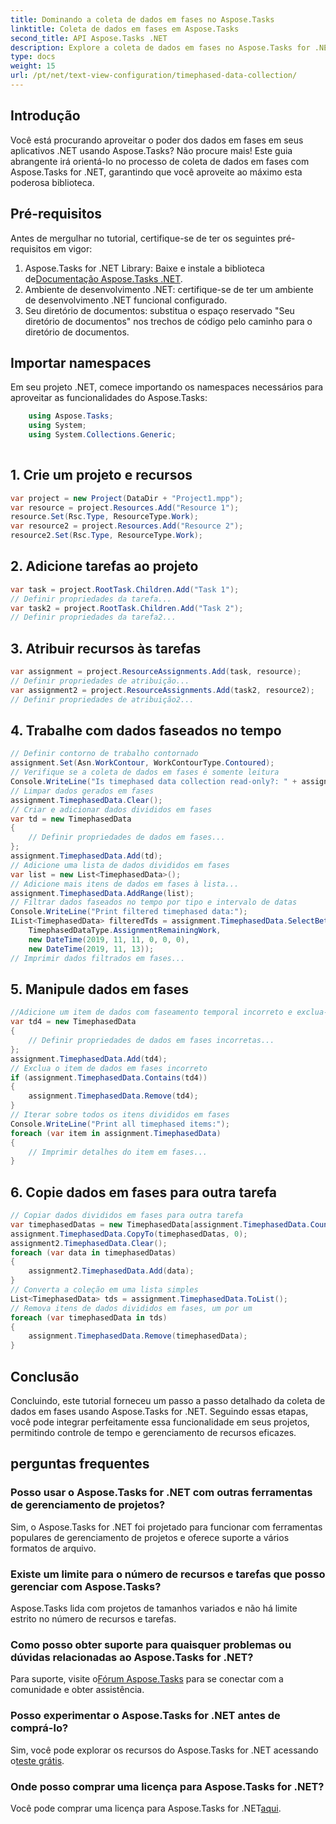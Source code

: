 ```yaml
---
title: Dominando a coleta de dados em fases no Aspose.Tasks
linktitle: Coleta de dados em fases em Aspose.Tasks
second_title: API Aspose.Tasks .NET
description: Explore a coleta de dados em fases no Aspose.Tasks for .NET. Guia passo a passo, perguntas frequentes e muito mais. Aprimore seus recursos de gerenciamento de projetos hoje mesmo!
type: docs
weight: 15
url: /pt/net/text-view-configuration/timephased-data-collection/
---
```

## Introdução
Você está procurando aproveitar o poder dos dados em fases em seus aplicativos .NET usando Aspose.Tasks? Não procure mais! Este guia abrangente irá orientá-lo no processo de coleta de dados em fases com Aspose.Tasks for .NET, garantindo que você aproveite ao máximo esta poderosa biblioteca.
## Pré-requisitos
Antes de mergulhar no tutorial, certifique-se de ter os seguintes pré-requisitos em vigor:
1.  Aspose.Tasks for .NET Library: Baixe e instale a biblioteca de[Documentação Aspose.Tasks .NET](https://reference.aspose.com/tasks/net/).
2. Ambiente de desenvolvimento .NET: certifique-se de ter um ambiente de desenvolvimento .NET funcional configurado.
3. Seu diretório de documentos: substitua o espaço reservado "Seu diretório de documentos" nos trechos de código pelo caminho para o diretório de documentos.
## Importar namespaces
Em seu projeto .NET, comece importando os namespaces necessários para aproveitar as funcionalidades do Aspose.Tasks:
```csharp
    using Aspose.Tasks;
    using System;
    using System.Collections.Generic;
    
```
## 1. Crie um projeto e recursos
```csharp
var project = new Project(DataDir + "Project1.mpp");
var resource = project.Resources.Add("Resource 1");
resource.Set(Rsc.Type, ResourceType.Work);
var resource2 = project.Resources.Add("Resource 2");
resource2.Set(Rsc.Type, ResourceType.Work);
```
## 2. Adicione tarefas ao projeto
```csharp
var task = project.RootTask.Children.Add("Task 1");
// Definir propriedades da tarefa...
var task2 = project.RootTask.Children.Add("Task 2");
// Definir propriedades da tarefa2...
```
## 3. Atribuir recursos às tarefas
```csharp
var assignment = project.ResourceAssignments.Add(task, resource);
// Definir propriedades de atribuição...
var assignment2 = project.ResourceAssignments.Add(task2, resource2);
// Definir propriedades de atribuição2...
```
## 4. Trabalhe com dados faseados no tempo
```csharp
// Definir contorno de trabalho contornado
assignment.Set(Asn.WorkContour, WorkContourType.Contoured);
// Verifique se a coleta de dados em fases é somente leitura
Console.WriteLine("Is timephased data collection read-only?: " + assignment.TimephasedData.IsReadOnly);
// Limpar dados gerados em fases
assignment.TimephasedData.Clear();
// Criar e adicionar dados divididos em fases
var td = new TimephasedData
{
    // Definir propriedades de dados em fases...
};
assignment.TimephasedData.Add(td);
// Adicione uma lista de dados divididos em fases
var list = new List<TimephasedData>();
// Adicione mais itens de dados em fases à lista...
assignment.TimephasedData.AddRange(list);
// Filtrar dados faseados no tempo por tipo e intervalo de datas
Console.WriteLine("Print filtered timephased data:");
IList<TimephasedData> filteredTds = assignment.TimephasedData.SelectBetweenStartAndFinish(
    TimephasedDataType.AssignmentRemainingWork,
    new DateTime(2019, 11, 11, 0, 0, 0),
    new DateTime(2019, 11, 13));
// Imprimir dados filtrados em fases...
```
## 5. Manipule dados em fases
```csharp
//Adicione um item de dados com faseamento temporal incorreto e exclua-o
var td4 = new TimephasedData
{
    // Definir propriedades de dados em fases incorretas...
};
assignment.TimephasedData.Add(td4);
// Exclua o item de dados em fases incorreto
if (assignment.TimephasedData.Contains(td4))
{
    assignment.TimephasedData.Remove(td4);
}
// Iterar sobre todos os itens divididos em fases
Console.WriteLine("Print all timephased items:");
foreach (var item in assignment.TimephasedData)
{
    // Imprimir detalhes do item em fases...
}
```
## 6. Copie dados em fases para outra tarefa
```csharp
// Copiar dados divididos em fases para outra tarefa
var timephasedDatas = new TimephasedData[assignment.TimephasedData.Count];
assignment.TimephasedData.CopyTo(timephasedDatas, 0);
assignment2.TimephasedData.Clear();
foreach (var data in timephasedDatas)
{
    assignment2.TimephasedData.Add(data);
}
// Converta a coleção em uma lista simples
List<TimephasedData> tds = assignment.TimephasedData.ToList();
// Remova itens de dados divididos em fases, um por um
foreach (var timephasedData in tds)
{
    assignment.TimephasedData.Remove(timephasedData);
}
```
## Conclusão
Concluindo, este tutorial forneceu um passo a passo detalhado da coleta de dados em fases usando Aspose.Tasks for .NET. Seguindo essas etapas, você pode integrar perfeitamente essa funcionalidade em seus projetos, permitindo controle de tempo e gerenciamento de recursos eficazes.
## perguntas frequentes
### Posso usar o Aspose.Tasks for .NET com outras ferramentas de gerenciamento de projetos?
Sim, o Aspose.Tasks for .NET foi projetado para funcionar com ferramentas populares de gerenciamento de projetos e oferece suporte a vários formatos de arquivo.
### Existe um limite para o número de recursos e tarefas que posso gerenciar com Aspose.Tasks?
Aspose.Tasks lida com projetos de tamanhos variados e não há limite estrito no número de recursos e tarefas.
### Como posso obter suporte para quaisquer problemas ou dúvidas relacionadas ao Aspose.Tasks for .NET?
 Para suporte, visite o[Fórum Aspose.Tasks](https://forum.aspose.com/c/tasks/15) para se conectar com a comunidade e obter assistência.
### Posso experimentar o Aspose.Tasks for .NET antes de comprá-lo?
 Sim, você pode explorar os recursos do Aspose.Tasks for .NET acessando o[teste grátis](https://releases.aspose.com/).
### Onde posso comprar uma licença para Aspose.Tasks for .NET?
 Você pode comprar uma licença para Aspose.Tasks for .NET[aqui](https://purchase.aspose.com/buy).